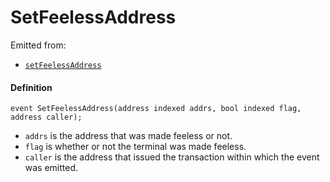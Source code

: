 
# SetFeelessAddress

Emitted from:

* [`setFeelessAddress`](/docs/dev/v3/deprecated/or-payment-terminals/or-abstract/jbpayoutredemptionpaymentterminal/write/setfeelessaddress.md)

#### Definition

```
event SetFeelessAddress(address indexed addrs, bool indexed flag, address caller);
```

* `addrs` is the address that was made feeless or not.
* `flag` is whether or not the terminal was made feeless.
* `caller` is the address that issued the transaction within which the event was emitted.
